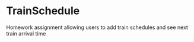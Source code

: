 # TrainSchedule
Homework assignment allowing users to add train schedules and see next train arrival time
